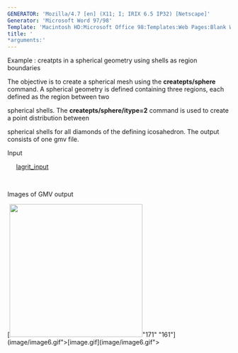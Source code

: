 ```yaml
---
GENERATOR: 'Mozilla/4.7 [en] (X11; I; IRIX 6.5 IP32) [Netscape]'
Generator: 'Microsoft Word 97/98'
Template: 'Macintosh HD:Microsoft Office 98:Templates:Web Pages:Blank Web Page'
title: '
*arguments:'
---
```


 Example : creatpts in a spherical geometry using shells as region
 boundaries

  The objective is to create a spherical mesh using the
  **createpts/sphere** command.
  A spherical geometry is defined containing three regions, each
  defined as the region between two

  spherical shells. The **createpts/sphere/itype=2** command is used
  to create a point distribution between

  spherical shells for all diamonds of the defining icosahedron. The
  output consists of one gmv file.

 Input

      [lagrit\_input](../lagrit_input6)

  

 Images of GMV output

 [<img height="300" width="300" src="https://lanl.github.io/LaGriT/docsassets/images/image6tn.gif">"171"
 "161"](image/image6.gif">[image.gif](image/image6.gif">
